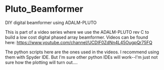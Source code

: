 # Pluto_Beamformer
DIY digital beamformer using ADALM-PLUTO

This is part of a video series where we use the ADALM-PLUTO rev C to build a low cost digital phased array beamformer.  Videos can be found here:
https://www.youtube.com/channel/UCDIF0ZdNn4L45OugpQr75FQ

The python scripts here are the ones used in the videos.  I recommend using them with Spyder IDE.  But I'm sure other python IDEs will work--I'm just not sure how the plotting will turn out....

